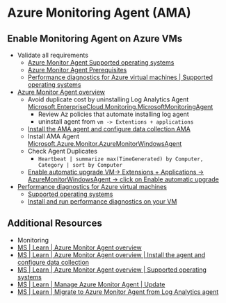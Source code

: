 # Azure Monitoring Agent (AMA)

## Enable Monitoring Agent on Azure VMs

- Validate all requirements
  - [Azure Monitor Agent Supported operating systems][3]
  - [Azure Monitor Agent Prerequisites][1]
  - [Performance diagnostics for Azure virtual machines | Supported operating systems][2]
- [Azure Monitor Agent overview][4]
  - Avoid duplicate cost by uninstalling Log Analytics Agent [Microsoft.EnterpriseCloud.Monitoring.MicrosoftMonitoringAgent][11]
    - Review Az policies that automate installing log agent
    - uninstall agent from `vm -> Extentions + applications`
  - [Install the AMA agent and configure data collection AMA][6]
  - Install AMA Agent [Microsoft.Azure.Monitor.AzureMonitorWindowsAgent][12]
  - Check Agent Duplicates
    - `Heartbeat | summarize max(TimeGenerated) by Computer, Category | sort by Computer`
  - [Enable automatic upgrade VM-> Extensions + Applications -> AzureMonitorWindowsAgent ->  click on Enable automatic upgrade][7]
- [Performance diagnostics for Azure virtual machines][8]
  - [Supported operating systems][9]
  - [Install and run performance diagnostics on your VM][10]

## Additional Resources

- Monitoring
- [MS | Learn | Azure Monitor Agent overview][4]
- [MS | Learn | Azure Monitor Agent overview | Install the agent and configure data collection][6]
- [MS | Learn | Azure Monitor Agent overview | Supported operating systems][8]
- [MS | Learn | Manage Azure Monitor Agent | Update][7]
- [MS | Learn | Migrate to Azure Monitor Agent from Log Analytics agent][5]

[1]: https://learn.microsoft.com/en-us/azure/azure-monitor/agents/azure-monitor-agent-manage?tabs=azure-portal#prerequisites
[2]: https://learn.microsoft.com/en-us/troubleshoot/azure/virtual-machines/performance-diagnostics#supported-operating-systems
[3]: https://learn.microsoft.com/en-us/azure/azure-monitor/agents/agents-overview#supported-operating-systems
[4]: https://learn.microsoft.com/en-us/azure/azure-monitor/agents/agents-overview
[5]: https://learn.microsoft.com/en-us/azure/azure-monitor/agents/azure-monitor-agent-migration
[6]: https://learn.microsoft.com/en-us/azure/azure-monitor/agents/agents-overview#install-the-agent-and-configure-data-collection
[7]: https://learn.microsoft.com/en-us/azure/azure-monitor/agents/azure-monitor-agent-manage?tabs=azure-portal#update
[8]: https://learn.microsoft.com/en-us/troubleshoot/azure/virtual-machines/performance-diagnostics
[9]: https://learn.microsoft.com/en-us/troubleshoot/azure/virtual-machines/performance-diagnostics#supported-operating-systems
[10]: https://learn.microsoft.com/en-us/troubleshoot/azure/virtual-machines/performance-diagnostics#install-and-run-performance-diagnostics-on-your-vm
[11]: https://learn.microsoft.com/en-us/azure/virtual-machines/extensions/oms-windows#extension-schema
[12]: https://learn.microsoft.com/en-us/azure/azure-monitor/agents/azure-monitor-agent-manage?tabs=azure-portal#virtual-machine-extension-details
